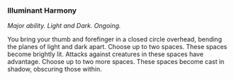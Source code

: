 ### Illuminant Harmony

_Major ability. Light and Dark. Ongoing._

You bring your thumb and forefinger in a closed circle overhead, bending the planes of light and dark apart. Choose up to two spaces. These spaces become brightly lit. Attacks against creatures in these spaces have advantage. Choose up to two more spaces. These spaces become cast in shadow, obscuring those within.

